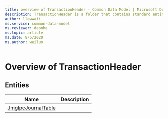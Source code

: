 ```yaml
---
title: overview of TransactionHeader - Common Data Model | Microsoft Docs
description: TransactionHeader is a folder that contains standard entities related to the Common Data Model.
author: llawwaii
ms.service: common-data-model
ms.reviewer: deonhe
ms.topic: article
ms.date: 8/5/2020
ms.author: weiluo
---
```


# Overview of TransactionHeader


## Entities

|Name|Description|
|---|---|
|[JmgIpcJournalTable](JmgIpcJournalTable.md)||
